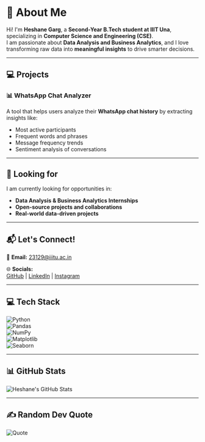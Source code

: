 # 🚀 About Me  
Hi! I'm **Heshane Garg**, a **Second-Year B.Tech student at IIIT Una**, specializing in **Computer Science and Engineering (CSE)**.  
I am passionate about **Data Analysis and Business Analytics**, and I love transforming raw data into **meaningful insights** to drive smarter decisions.  

---

## 💻 Projects  
### 📊 WhatsApp Chat Analyzer  
A tool that helps users analyze their **WhatsApp chat history** by extracting insights like:  
- Most active participants  
- Frequent words and phrases  
- Message frequency trends  
- Sentiment analysis of conversations  

---

## 📌 Looking for  
I am currently looking for opportunities in:  
- **Data Analysis & Business Analytics Internships**  
- **Open-source projects and collaborations**  
- **Real-world data-driven projects**  

---

## 📬 Let's Connect!  
📧 **Email:** 23129@iiitu.ac.in  

🌐 **Socials:**  
[GitHub](#) | [LinkedIn](#) | [Instagram](#)  

---

## 💻 Tech Stack  
![Python](https://img.shields.io/badge/Python-3776AB?style=flat&logo=python&logoColor=white)  
![Pandas](https://img.shields.io/badge/Pandas-150458?style=flat&logo=pandas&logoColor=white)  
![NumPy](https://img.shields.io/badge/NumPy-013243?style=flat&logo=numpy&logoColor=white)  
![Matplotlib](https://img.shields.io/badge/Matplotlib-11557C?style=flat&logo=plotly&logoColor=white)  
![Seaborn](https://img.shields.io/badge/Seaborn-008080?style=flat&logo=python&logoColor=white)  

---

## 📊 GitHub Stats  
![Heshane's GitHub Stats](https://github-readme-stats.vercel.app/api?username=heshanegarg&show_icons=true&theme=radical)  

---

## ✍️ Random Dev Quote  
![Quote](https://quotes-github-readme.vercel.app/api?type=horizontal)  
